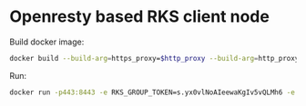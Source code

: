 # Openresty based RKS client node

Build docker image:
```bash
docker build --build-arg=https_proxy=$http_proxy --build-arg=http_proxy=$http_proxy --build-arg=HTTP_PROXY=$http_proxy --build-arg=HTTPS_PROXY=$http_proxy -t rks-node-openresty .
```

Run:
```bash
docker run -p443:8443 -e RKS_GROUP_TOKEN=s.yx0vlNoAIeewaKgIv5vQLMh6 -e RKS_IP=192.168.0.2 -e RKS_PORT=8080 -e RKS_NODE_ID=1 rks-node-openresty
```
